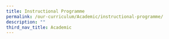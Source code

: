 ```yaml
---
title: Instructional Programme
permalink: /our-curriculum/Academic/instructional-programme/
description: ""
third_nav_title: Academic
---
```


